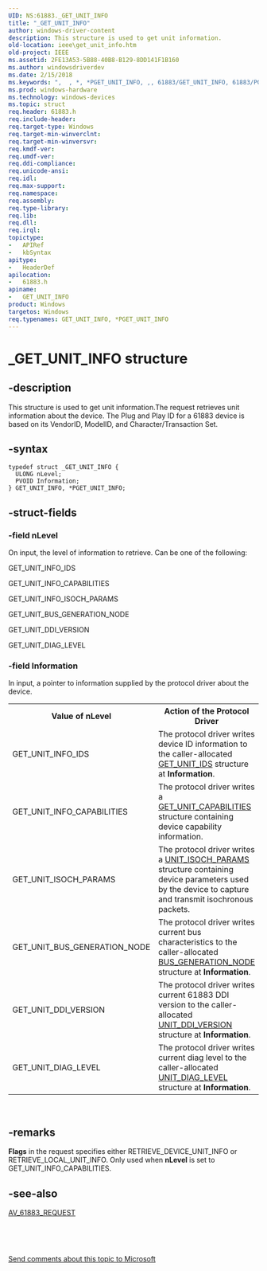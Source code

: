 ```yaml
---
UID: NS:61883._GET_UNIT_INFO
title: "_GET_UNIT_INFO"
author: windows-driver-content
description: This structure is used to get unit information.
old-location: ieee\get_unit_info.htm
old-project: IEEE
ms.assetid: 2FE13A53-5B88-40B8-B129-8DD141F1B160
ms.author: windowsdriverdev
ms.date: 2/15/2018
ms.keywords: ",  , *, *PGET_UNIT_INFO, ,, 61883/GET_UNIT_INFO, 61883/PGET_UNIT_INFO, E, F, G, GET_UNIT_INFO, GET_UNIT_INFO structure [Buses], I, IEEE.get_unit_info, N, O, P, PGET_UNIT_INFO, PGET_UNIT_INFO structure pointer [Buses], T, U, _, _GET_UNIT_INFO"
ms.prod: windows-hardware
ms.technology: windows-devices
ms.topic: struct
req.header: 61883.h
req.include-header: 
req.target-type: Windows
req.target-min-winverclnt: 
req.target-min-winversvr: 
req.kmdf-ver: 
req.umdf-ver: 
req.ddi-compliance: 
req.unicode-ansi: 
req.idl: 
req.max-support: 
req.namespace: 
req.assembly: 
req.type-library: 
req.lib: 
req.dll: 
req.irql: 
topictype:
-	APIRef
-	kbSyntax
apitype:
-	HeaderDef
apilocation:
-	61883.h
apiname:
-	GET_UNIT_INFO
product: Windows
targetos: Windows
req.typenames: GET_UNIT_INFO, *PGET_UNIT_INFO
---
```


# _GET_UNIT_INFO structure


## -description


This structure is used to get unit information.The  request retrieves unit information about the device. The Plug and Play ID for a 61883 device is based on its VendorID, ModelID, and Character/Transaction Set. 


## -syntax


````
typedef struct _GET_UNIT_INFO {
  ULONG nLevel;
  PVOID Information;
} GET_UNIT_INFO, *PGET_UNIT_INFO;
````


## -struct-fields




### -field nLevel

On input, the level of information to retrieve. Can be one of the following:

GET_UNIT_INFO_IDS

GET_UNIT_INFO_CAPABILITIES

GET_UNIT_INFO_ISOCH_PARAMS

GET_UNIT_BUS_GENERATION_NODE

GET_UNIT_DDI_VERSION

GET_UNIT_DIAG_LEVEL


### -field Information

In input, a pointer to information supplied by the protocol driver about the device. 

<table>
<tr>
<th>Value of nLevel</th>
<th>Action of the Protocol Driver</th>
</tr>
<tr>
<td>
GET_UNIT_INFO_IDS

</td>
<td>
The protocol driver writes device ID information to the caller-allocated <a href="https://msdn.microsoft.com/library/windows/hardware/ff537168">GET_UNIT_IDS</a> structure at <b>Information</b>.

</td>
</tr>
<tr>
<td>
GET_UNIT_INFO_CAPABILITIES

</td>
<td>
The protocol driver writes a <a href="https://msdn.microsoft.com/library/windows/hardware/ff537166">GET_UNIT_CAPABILITIES</a> structure containing device capability information.

</td>
</tr>
<tr>
<td>
GET_UNIT_ISOCH_PARAMS

</td>
<td>
The protocol driver writes a <a href="https://msdn.microsoft.com/library/windows/hardware/ff538921">UNIT_ISOCH_PARAMS</a> structure containing device parameters used by the device to capture and transmit isochronous packets.

</td>
</tr>
<tr>
<td>
GET_UNIT_BUS_GENERATION_NODE

</td>
<td>
The protocol driver writes current bus characteristics to the caller-allocated <a href="https://msdn.microsoft.com/library/windows/hardware/ff537020">BUS_GENERATION_NODE</a> structure at <b>Information</b>.

</td>
</tr>
<tr>
<td>
GET_UNIT_DDI_VERSION

</td>
<td>
The protocol driver writes current 61883 DDI version to the caller-allocated <a href="https://msdn.microsoft.com/library/windows/hardware/ff538898">UNIT_DDI_VERSION</a> structure at <b>Information</b>. 

</td>
</tr>
<tr>
<td>
GET_UNIT_DIAG_LEVEL

</td>
<td>
The protocol driver writes current diag level to the caller-allocated <a href="https://msdn.microsoft.com/library/windows/hardware/ff538914">UNIT_DIAG_LEVEL</a> structure at <b>Information</b>.

</td>
</tr>
</table>
 


## -remarks



<b>Flags</b> in the request specifies either RETRIEVE_DEVICE_UNIT_INFO or RETRIEVE_LOCAL_UNIT_INFO. Only used when <b>nLevel</b> is set to GET_UNIT_INFO_CAPABILITIES.




## -see-also

<a href="https://msdn.microsoft.com/library/windows/hardware/ff537008">AV_61883_REQUEST</a>



 

 

<a href="mailto:wsddocfb@microsoft.com?subject=Documentation%20feedback [IEEE\buses]:%20GET_UNIT_INFO structure%20 RELEASE:%20(2/15/2018)&amp;body=%0A%0APRIVACY STATEMENT%0A%0AWe use your feedback to improve the documentation. We don't use your email address for any other purpose, and we'll remove your email address from our system after the issue that you're reporting is fixed. While we're working to fix this issue, we might send you an email message to ask for more info. Later, we might also send you an email message to let you know that we've addressed your feedback.%0A%0AFor more info about Microsoft's privacy policy, see http://privacy.microsoft.com/en-us/default.aspx." title="Send comments about this topic to Microsoft">Send comments about this topic to Microsoft</a>

